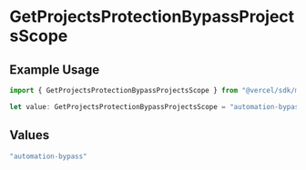 # GetProjectsProtectionBypassProjectsScope

## Example Usage

```typescript
import { GetProjectsProtectionBypassProjectsScope } from "@vercel/sdk/models/getprojectsop.js";

let value: GetProjectsProtectionBypassProjectsScope = "automation-bypass";
```

## Values

```typescript
"automation-bypass"
```